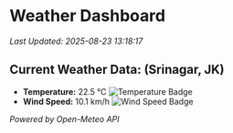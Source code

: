 
# Weather Dashboard

_Last Updated: 2025-08-23 13:18:17_

## Current Weather Data: (Srinagar, JK)
- **Temperature:** 22.5 °C ![Temperature Badge](https://img.shields.io/badge/Temperature-Medium%20Temp-green)
- **Wind Speed:** 10.1 km/h ![Wind Speed Badge](https://img.shields.io/badge/Wind%20Speed-Light%20Wind-blue)

*Powered by Open-Meteo API*
